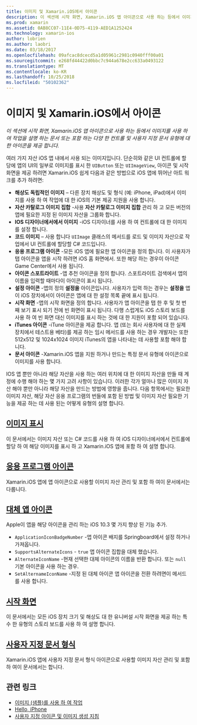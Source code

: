 ```yaml
---
title: 이미지 및 Xamarin.iOS에서 아이콘
description: 이 섹션에 시작 화면, Xamarin.iOS 앱 아이콘으로 사용 하는 등에서 이미지를 사용 하 여 작업을 설명 하는 문서 또는 포함 하는 다양 한 컨트롤 및 사용자 지정 문서 유형에 대 한 아이콘을 제공 합니다.
ms.prod: xamarin
ms.assetid: 0AB8CC07-11E4-0D75-4119-AED1A1252424
ms.technology: xamarin-ios
author: lobrien
ms.author: laobri
ms.date: 03/18/2017
ms.openlocfilehash: 09afcac8dcecd5a1d05961c2981c0940fff00a01
ms.sourcegitcommit: e268fd44422d0bbc7c944a678e2cc633a0493122
ms.translationtype: MT
ms.contentlocale: ko-KR
ms.lasthandoff: 10/25/2018
ms.locfileid: "50102362"
---
```

# <a name="images-and-icons-in-xamarinios"></a>이미지 및 Xamarin.iOS에서 아이콘

_이 섹션에 시작 화면, Xamarin.iOS 앱 아이콘으로 사용 하는 등에서 이미지를 사용 하 여 작업을 설명 하는 문서 또는 포함 하는 다양 한 컨트롤 및 사용자 지정 문서 유형에 대 한 아이콘을 제공 합니다._

여러 가지 자산 iOS 앱 내에서 사용 되는 이미지입니다. 단순히와 같은 UI 컨트롤에 할당에 앱의 UI의 일부로 이미지를 표시 한 `UIButton` 또는 `UIImageView`, 아이콘 및 시작 화면을 제공 하려면 Xamarin.iOS 쉽게 다음과 같은 방법으로 iOS 앱에 뛰어난 아트 워크를 추가 하려면: 

- **해상도 독립적인 이미지** – 다른 장치 해상도 및 형식 (예: iPhone, iPad)에서 이미지를 사용 하 여 작업에 대 한 iOS의 기본 제공 지원을 사용 합니다.
- **자산 카탈로그 이미지 집합** -사용 **자산 카탈로그 이미지 집합** 관리 하 고 모든 버전의 앱에 필요한 지정 된 이미지 자산을 그룹화 합니다.
- **IOS 디자이너에서에서 이미지** -iOS 디자이너를 사용 하 여 컨트롤에 대 한 이미지를 설정 합니다.
- **코드 이미지** – 사용 합니다 `UIImage` 클래스의 메서드를 로드 및 이미지 자산으로 작업에서 UI 컨트롤에 할당할 C# 코드입니다.
- **응용 프로그램 아이콘** -모든 iOS 앱에 필요한 앱 아이콘을 정의 합니다. 이 사용자가 탭 아이콘을 앱을 시작 하려면 iOS 홈 화면에서. 또한 해당 하는 경우이 아이콘 Game Center에서 사용 됩니다.
- **아이콘 스포트라이트** -앱 추천 아이콘을 정의 합니다. 스포트라이트 검색에서 앱의 이름을 입력할 때마다이 아이콘이 표시 됩니다.
- **설정 아이콘** -앱의 정의 **설정을** 아이콘입니다. 사용자가 입력 하는 경우는 **설정을** 앱이 iOS 장치에서이 아이콘은 앱에 대 한 설정 목록 끝에 표시 됩니다. 
- **시작 화면** -앱의 시작 화면을 정의 합니다. 사용자가 앱 아이콘을 탭 한 후 및 첫 번째 보기 표시 되기 전에 빈 화면이 표시 됩니다. 다행 스럽게도 iOS 스토리 보드를 사용 하 여 빈 화면 대신 이미지를 표시 하는 것에 대 한 지원이 포함 되어 있습니다. 
- **iTunes 아이콘** -iTune 아이콘을 제공 합니다. 앱 (또는 회사 사용자에 대 한 실제 장치에서 테스트용 베타)를 제공 하는 임시 메서드를 사용 하는 경우 개발자는 또한 512x512 및 1024x1024 이미지 iTunes의 앱을 나타내는 데 사용할 포함 해야 합니다.
- **문서 아이콘** -Xamarin.iOS 앱을 지원 하거나 만드는 특정 문서 유형에 아이콘으로 이미지를 사용 합니다.

IOS 앱 뿐만 아니라 해당 자산을 사용 하는 여러 위치에 대 한 이미지 자산을 만들 때 계정에 수행 해야 하는 몇 가지 고려 사항이 있습니다. 이러한 각가 얼마나 많은 이미지 자산 해야 뿐만 아니라 해당 자산을 만드는 방법에 영향을 줍니다. 다음 항목에서는 필요한 이미지 자산, 해당 자산 응용 프로그램의 번들에 포함 된 방법 및 이미지 자산 필요한 기능을 제공 하는 데 사용 된는 어떻게 유형의 설명 합니다.


## <a name="displaying-an-imageiosapp-fundamentalsimages-iconsdisplaying-an-imagemd"></a>[이미지 표시](~/ios/app-fundamentals/images-icons/displaying-an-image.md)

이 문서에서는 이미지 자산 또는 C# 코드를 사용 하 여 iOS 디자이너에서에서 컨트롤에 할당 하 여 해당 이미지를 표시 하 고 Xamarin.iOS 앱에 포함 하 여 설명 합니다.

## <a name="application-iconsiosapp-fundamentalsimages-iconsapp-iconsmd"></a>[응용 프로그램 아이콘](~/ios/app-fundamentals/images-icons/app-icons.md)

Xamarin.iOS 앱에 앱 아이콘으로 사용할 이미지 자산 관리 및 포함 하 여이 문서에서는 다룹니다.

## <a name="alternate-app-iconsiosapp-fundamentalsimages-iconsalternate-app-iconsmd"></a>[대체 앱 아이콘](~/ios/app-fundamentals/images-icons/alternate-app-icons.md)

Apple이 앱을 해당 아이콘을 관리 하는 iOS 10.3 몇 가지 향상 된 기능 추가.

 - `ApplicationIconBadgeNumber` -앱 아이콘 배지를 Springboard에서 설정 하거나 가져옵니다.
 - `SupportsAlternateIcons` - `true` 앱 아이콘 집합을 대체 했습니다.
 - `AlternateIconName` -현재 선택한 대체 아이콘의 이름을 반환 합니다. 또는 `null` 기본 아이콘을 사용 하는 경우.
 - `SetAlternameIconName` -지정 된 대체 아이콘 앱 아이콘을 전환 하려면이 메서드를 사용 합니다.


## <a name="launch-screensiosapp-fundamentalsimages-iconslaunch-screensmd"></a>[시작 화면](~/ios/app-fundamentals/images-icons/launch-screens.md)

이 문서에서는 모든 iOS 장치 크기 및 해상도 대 한 유니버설 시작 화면을 제공 하는 특수 한 유형의 스토리 보드를 사용 하 여 설명 합니다.

## <a name="custom-document-typesiosapp-fundamentalsimages-iconscustom-document-typesmd"></a>[사용자 지정 문서 형식](~/ios/app-fundamentals/images-icons/custom-document-types.md)

Xamarin.iOS 앱에 사용자 지정 문서 형식 아이콘으로 사용할 이미지 자산 관리 및 포함 하 여이 문서에서는 합니다.



## <a name="related-links"></a>관련 링크

- [이미지 (샘플)를 사용 하 여 작업](https://developer.xamarin.com/samples/WorkingWithImages/)
- [Hello, iPhone](~/ios/get-started/hello-ios/index.md)
- [사용자 지정 아이콘 및 이미지 생성 지침](http://developer.apple.com/library/ios/#documentation/UserExperience/Conceptual/MobileHIG/IconsImages/IconsImages.html)
